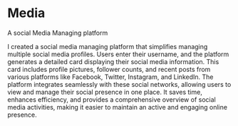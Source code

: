 # Media
A social Media Managing platform


I created a social media managing platform that simplifies managing multiple social media profiles. Users enter their username, and the platform generates a detailed card displaying their social media information. This card includes profile pictures, follower counts, and recent posts from various platforms like Facebook, Twitter, Instagram, and LinkedIn. The platform integrates seamlessly with these social networks, allowing users to view and manage their social presence in one place. It saves time, enhances efficiency, and provides a comprehensive overview of social media activities, making it easier to maintain an active and engaging online presence.
